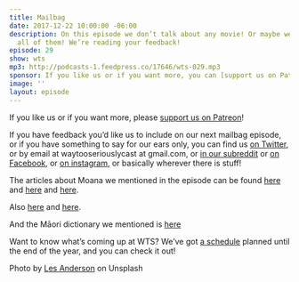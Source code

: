 ```yaml
---
title: Mailbag
date: 2017-12-22 10:00:00 -06:00
description: On this episode we don’t talk about any movie! Or maybe we talk about
  all of them! We’re reading your feedback!
episode: 29
show: wts
mp3: http://podcasts-1.feedpress.co/17646/wts-029.mp3
sponsor: If you like us or if you want more, you can [support us on Patreon](https://www.patreon.com/clockworkscast)!
image: ''
layout: episode
---
```


If you like us or if you want more, please [support us on Patreon](https://www.patreon.com/clockworkscast)!

If you have feedback you’d like us to include on our next mailbag episode, or if you have something to say for our ears only, you can find us [on Twitter](http://www.twitter.com/wtscast), or by email at waytooseriouslycast at gmail.com, or [in our subreddit](https://www.reddit.com/r/Goodstuff_fm/) or [on Facebook](http://www.facebook.com/wtscast), or [on instagram](https://www.instagram.com/waytooseriously/), or basically wherever there is stuff!

The articles about Moana we mentioned in the episode can be found [here](https://t.co/3ihTbk2b4l) and [here](http://news.tangatawhenua.com/2016/10/reclaiming-mana-moana/) and [here](https://www.theguardian.com/film/2017/jan/13/moana-might-be-great-for-representation-but-its-not-all-heartwarming-for-hawaii?CMP=share_btn_tw).

Also [here](https://e-tangata.co.nz/news/why-moana-could-actually-be-good-for-us) and [here](https://thespinoff.co.nz/parenting/28-12-2016/representation-matters-a-mother-talks-about-what-moana-means-to-her-and-her-daughter).

And the Māori dictionary we mentioned is [here](http://maoridictionary.co.nz)

Want to know what’s coming up at WTS? We’ve got [a schedule](https://docs.google.com/document/d/1f6fvTgbzQOCUD_potL6mWClmSC3D2cOBgKz36OwSC68) planned until the end of the year, and you can check it out!

Photo by [Les Anderson](https://unsplash.com/photos/7QuEYNRNUeA) on Unsplash
